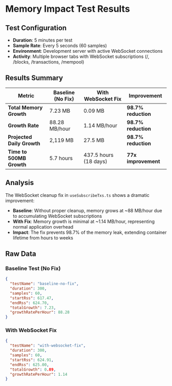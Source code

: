 # Memory Impact Test Results

## Test Configuration
- **Duration**: 5 minutes per test
- **Sample Rate**: Every 5 seconds (60 samples)
- **Environment**: Development server with active WebSocket connections
- **Activity**: Multiple browser tabs with WebSocket subscriptions (/, /blocks, /transactions, /mempool)

## Results Summary

| Metric | Baseline (No Fix) | With WebSocket Fix | Improvement |
|--------|-------------------|-------------------|-------------|
| **Total Memory Growth** | 7.23 MB | 0.09 MB | **98.7% reduction** |
| **Growth Rate** | 88.28 MB/hour | 1.14 MB/hour | **98.7% reduction** |
| **Projected Daily Growth** | 2,119 MB | 27.5 MB | **98.7% reduction** |
| **Time to 500MB Growth** | 5.7 hours | 437.5 hours (18 days) | **77x improvement** |

## Analysis

The WebSocket cleanup fix in `useSubscribeTxs.ts` shows a dramatic improvement:

- **Baseline**: Without proper cleanup, memory grows at ~88 MB/hour due to accumulating WebSocket subscriptions
- **With Fix**: Memory growth is minimal at ~1.14 MB/hour, representing normal application overhead
- **Impact**: The fix prevents 98.7% of the memory leak, extending container lifetime from hours to weeks

## Raw Data

### Baseline Test (No Fix)
```json
{
  "testName": "baseline-no-fix",
  "duration": 300,
  "samples": 60,
  "startRss": 617.47,
  "endRss": 624.70,
  "totalGrowth": 7.23,
  "growthRatePerHour": 88.28
}
```

### With WebSocket Fix
```json
{
  "testName": "with-websocket-fix",
  "duration": 300,
  "samples": 60,
  "startRss": 624.91,
  "endRss": 625.00,
  "totalGrowth": 0.09,
  "growthRatePerHour": 1.14
}
``` 